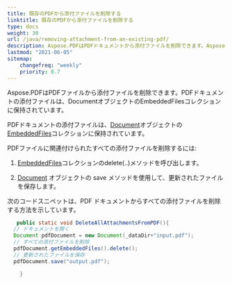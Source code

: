 ```yaml
---
title: 既存のPDFから添付ファイルを削除する
linktitle: 既存のPDFから添付ファイルを削除する
type: docs
weight: 30
url: /java/removing-attachment-from-an-existing-pdf/
description: Aspose.PDFはPDFドキュメントから添付ファイルを削除できます。Aspose.PDFライブラリを使用して、Java PDF APIでPDFファイルの添付ファイルを削除します。
lastmod: "2021-06-05"
sitemap:
    changefreq: "weekly"
    priority: 0.7
---
```


Aspose.PDFはPDFファイルから添付ファイルを削除できます。PDFドキュメントの添付ファイルは、DocumentオブジェクトのEmbeddedFilesコレクションに保持されています。

PDFドキュメントの添付ファイルは、[Document](https://reference.aspose.com/pdf/java/com.aspose.pdf/Document)オブジェクトの[EmbeddedFiles](https://reference.aspose.com/pdf/java/com.aspose.pdf/EmbeddedFileCollection)コレクションに保持されています。

PDFファイルに関連付けられたすべての添付ファイルを削除するには:

1. [EmbeddedFiles](https://reference.aspose.com/pdf/java/com.aspose.pdf/EmbeddedFileCollection)コレクションのdelete(..)メソッドを呼び出します。

1. [Document](https://reference.aspose.com/pdf/java/com.aspose.pdf/Document) オブジェクトの save メソッドを使用して、更新されたファイルを保存します。

次のコードスニペットは、PDF ドキュメントからすべての添付ファイルを削除する方法を示しています。

```java
   public static void DeleteAllAttachmentsFromPDF(){
  // ドキュメントを開く
  Document pdfDocument = new Document(_dataDir+"input.pdf");
  // すべての添付ファイルを削除
  pdfDocument.getEmbeddedFiles().delete();
  // 更新されたファイルを保存
  pdfDocument.save("output.pdf");

    }
```